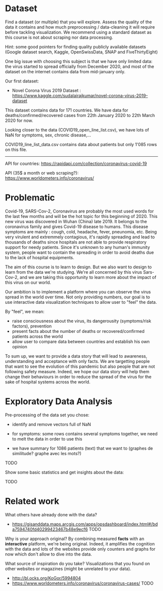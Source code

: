 # Dataset

Find a dataset (or multiple) that you will explore. Assess the quality of the data it contains and how much preprocessing / data-cleaning it will require before tackling visualization. We recommend using a standard dataset as this course is not about scraping nor data processing.

Hint: some good pointers for finding quality publicly available datasets (Google dataset search, Kaggle, OpenSwissData, SNAP and FiveThirtyEight)


One big issue with choosing this subject is that we have only limited data: the virus started to spread officially from December 2020, and most of the dataset on the internet contains data from mid-january only.

Our first dataset:
- Novel Corona Virus 2019 Dataset : https://www.kaggle.com/sudalairajkumar/novel-corona-virus-2019-dataset

This dataset contains data for 171 countries. We have data for deaths/confirmed/recovered cases from 22th January 2020 to 22th March 2020 for now.

Looking closer to the data (COVID19_open_line_list.csv), we have lots of NaN for symptoms, sex, chronic disease,...

COVID19_line_list_data.csv contains data about patients but only 1'085 rows on this file.

---
API for countries: https://rapidapi.com/collection/coronavirus-covid-19

API (35$ a month or web scraping?):  https://www.worldometers.info/coronavirus/


# Problematic

Covid-19, SARS-Cov-2, Coronavirus are probably the most used words for the last few months and will be the hot topic for this beginning of 2020.
This new virus was discovered in Wuhan (China) late 2019. It belongs to the coronavirus family and gives Covid-19 disease to humans. This disease symptoms are mainly : cough, cold, headache, fever, pneunomia, etc. Being very virulent and extremmely contagious, it's rapidly spreading and lead to thousands of deaths since hospitals are not able to provide respiratory support for needy patients. Since it's unknown to any human's immunity system, people want to contain the spreading in order to avoid deaths due to the lack of hospital equipments.

The aim of this course is to learn to design. But we also want to design to learn from the data we're studying. We're all concerned by this virus Sars-Cov-2, and we are taking this opportunity to learn more about the impact of this virus on our world.

Our ambition is to implement a platform where you can observe the virus spread in the world over time. Not only providing numbers, our goal is to use interactive data visualization techniques to allow user to "feel" the data.

By "feel", we mean:
- raise consciousness about the virus, its dangerousity (symptoms/risk factors), prevention
- present facts about the number of deaths or recovered/confirmed patients across the world
- allow user to compare data between countries and establish his own opinion


To sum up, we want to provide a data story that will lead to awareness, understanding and acceptance with only facts.
We are targetting people that want to see the evolution of this pandemic but also people that are not following safety measure. Indeed, we hope our data story will help them change their behaviours in order to reduce the spread of the virus for the sake of hospital systems across the world.


# Exploratory Data Analysis

Pre-processing of the data set you chose:

- identify and remove vectors full of NaN
- for symptoms: some rows contains several symptoms together, we need to melt the data in order to use this

- we have summary for 1086 patients (text) that we want to (graphes de similitude? graphe avec les mots?)

TODO

Show some basic statistics and get insights about the data:

TODO

# Related work

What others have already done with the data?
- https://gisanddata.maps.arcgis.com/apps/opsdashboard/index.html#/bda7594740fd40299423467b48e9ecf6
TODO

Why is your approach original?
By combining measured **facts** with an **interactive** platform, we're being original. Indeed, it amplifies the cognition with the data and lots of the websites provide only counters and graphs for now which don't allow to dive into the data.


What source of inspiration do you take? Visualizations that you found on other websites or magazines (might be unrelated to your data).
- http://bl.ocks.org/KoGor/5994804
- https://www.worldometers.info/coronavirus/coronavirus-cases/
TODO
